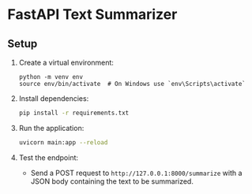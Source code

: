 # FastAPI Text Summarizer

## Setup

1. Create a virtual environment:
   ```
   python -m venv env
   source env/bin/activate  # On Windows use `env\Scripts\activate`
   ```

2. Install dependencies:
   ```bash
   pip install -r requirements.txt
   ```

3. Run the application:
   ```bash
   uvicorn main:app --reload
   ```

4. Test the endpoint:
   - Send a POST request to `http://127.0.0.1:8000/summarize` with a JSON body containing the text to be summarized.
